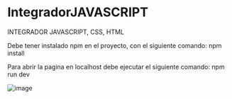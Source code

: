 # IntegradorJAVASCRIPT
INTEGRADOR JAVASCRIPT, CSS, HTML

Debe tener instalado npm en el proyecto, con el siguiente comando: npm install 

Para abrir la pagina en localhost debe ejecutar el siguiente comando: npm run dev


![image](https://github.com/user-attachments/assets/249b7d56-efb0-4f93-bb70-b29113e20d6e)
